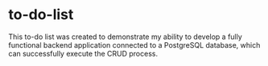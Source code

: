 # to-do-list
This to-do list was created to demonstrate my ability to develop a fully functional backend application connected to a PostgreSQL database, which can successfully execute the CRUD process.
